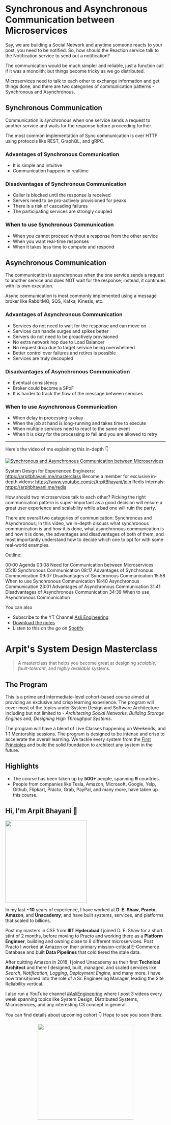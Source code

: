 Synchronous and Asynchronous Communication between Microservices
===


Say, we are building a Social Network and anytime someone reacts to your post, you need to be notified. So, how should the Reaction service talk to the Notification service to send out a notification?

The communication would be much simpler and reliable, just a function call if it was a monolith; but things become tricky as we go distributed.

Microservices need to talk to each other to exchange information and get things done; and there are two categories of communication patterns - Synchronous and Asynchronous.

## Synchronous Communication

Communication is synchronous when one service sends a request to another service and waits for the response before proceeding further.

The most common implementation of Sync communication is over HTTP using protocols like REST, GraphQL, and gRPC.

### Advantages of Synchronous Communication

- It is simple and intuitive
- Communication happens in realtime

### Disadvantages of Synchronous Communication

- Caller is blocked until the response is received
- Servers need to be pro-actively provisioned for peaks
- There is a risk of cascading failures
- The participating services are strongly coupled

### When to use Synchronous Communication

- When you cannot proceed without a response from the other service
- When you want real-time responses
- When it takes less time to compute and respond

## Asynchronous Communication

The communication is asynchronous when the one service sends a request to another service and does NOT wait for the response; instead, it continues with its own execution.

Async communication is most commonly implemented using a message broker like RabbitMQ, SQS, Kafka, Kinesis, etc.

### Advantages of Asynchronous Communication

- Services do not need to wait for the response and can move on
- Services can handle surges and spikes better
- Servers do not need to be proactively provisioned
- No extra network hop due to Load Balancer
- No request drop due to target service being overwhelmed
- Better control over failures and retires is possible
- Services are truly decoupled

### Disadvantages of Asynchronous Communication

- Eventual consistency
- Broker could become a SPoF
- It is harder to track the flow of the message between services

### When to use Asynchronous Communication

- When delay in processing is okay
- When the job at hand is long-running and takes time to execute
- When multiple services need to react to the same event
- When it is okay for the processing to fail and you are allowed to retry
<hr />


<p>Here's the video of me explaining this in-depth 👇‍</p>

[![Synchronous and Asynchronous Communication between Microservices](https://i.ytimg.com/vi/ewUw0sUxHI4/mqdefault.jpg)](https://www.youtube.com/watch?v=ewUw0sUxHI4)

System Design for Experienced Engineers: https://arpitbhayani.me/masterclass
Become a member for exclusive in-depth videos: https://www.youtube.com/c/ArpitBhayani/join
Redis Internals: https://arpitbhayani.me/redis

How should two microservices talk to each other? Picking the right communication pattern is super-important as a good decision will ensure a great user experience and scalability while a bad one will ruin the party.

There are overall two categories of communication: Synchronous and Asynchronous; In this video, we in-depth discuss what synchronous communication is and how it is done, what asynchronous communication is and how it is done, the advantages and disadvantages of both of them, and most importantly understand how to decide which one to opt for with some real-world examples.

Outline:

00:00 Agenda
03:08 Need for Communication between Microservices
05:10 Synchronous Communication
08:17 Advantages of Synchronous Communication
09:07 Disadvantages of Synchronous Communication
15:58 When to use Synchronous Communication
18:40 Asynchronous Communication
23:01 Advantages of Asynchronous Communication
31:41 Disadvantages of Asynchronous Communication
34:39 When to use Asynchronous Communication

You can also
 - Subscribe to the YT Channel [Asli Engineering](https://youtube.com/c/ArpitBhayani)
 - [Download the notes](https://drive.google.com/file/d/16T1TszFP0yXXxFWAk9wQnzii5JIeo5O2/view?usp=sharing)
 - Listen to this on the go on [Spotify](https://open.spotify.com/show/7qMoamm2iZQrsPVm6IQLoD)

# Arpit's System Design Masterclass

> A masterclass that helps you become great at designing _scalable_, _fault-tolerant_, and _highly available_ systems.

## The Program

This is a prime and intermediate-level cohort-based course aimed at providing an exclusive and crisp learning experience. The program will cover most of the topics under System Design and Software Architecture including but not limited to - _Architecting Social Networks_, _Building Storage Engines_ and, _Designing High Throughput Systems_.

The program will have a blend of Live Classes happening on Weekends, and 1:1 Mentorship sessions. The program is designed to be intense and crisp to accelerate the overall learning. We tackle every system from the [First Principles](https://en.wikipedia.org/wiki/First_principle) and build the solid foundation to architect any system in the future.


## Highlights

 - The course has been taken up by __500+__ people, spanning __9__ countries.
 - People from companies like Tesla, Amazon, Microsoft, Google, Yelp, Github, Flipkart, Practo, Grab, PayPal, and many more, have taken up this course.


## Hi, I'm Arpit Bhayani 👋

<img width="256px" src="https://edge.arpitbhayani.me/img/arpit.jpg" />

In my last **~10** years of experience, I have worked at **D. E. Shaw**, **Practo**, **Amazon**, and **Unacademy**; and have built systems, services, and platforms that scaled to billions.

Post my masters in CSE from **IIIT Hyderabad** I joined D. E. Shaw for a short stint of 2 months, before moving to Practo and working there as a **Platform Engineer**, building and owning close to 8 different microservices. Post Practo I worked at Amazon on their primary mission-critical E-Commerce Database and built **Data Pipelines** that cold tiered the stale data.

After quitting Amazon in 2018, I joined Unacademy as their first **Technical Architect** and there I designed, built, managed, and scaled services like _Search_, _Notification_, _Logging_, _Deployment Engine_, and many more. I have now transitioned into the role of a Sr. Engineering Manager, leading the Site Reliability vertical.

I also run a YouTube channel [#AsliEngineering](https://www.youtube.com/c/ArpitBhayani) where I post 3 videos every week spanning topics like System Design, Distributed Systems, Microservices, and any interesting CS concept in general.

You can find details about upcoming cohort 👇‍ Hope to see you soon there.

<center>
<a target="_blank" href="https://arpitbhayani.me/masterclass">
<img src="https://user-images.githubusercontent.com/4745789/137859181-d4499cf4-ce65-4466-8b88-a078ece0f081.PNG" width="300px" />
</a>
</center>